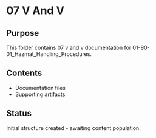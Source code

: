 # 07 V And V

## Purpose
This folder contains 07 v and v documentation for 01-90-01_Hazmat_Handling_Procedures.

## Contents
- Documentation files
- Supporting artifacts

## Status
Initial structure created - awaiting content population.
